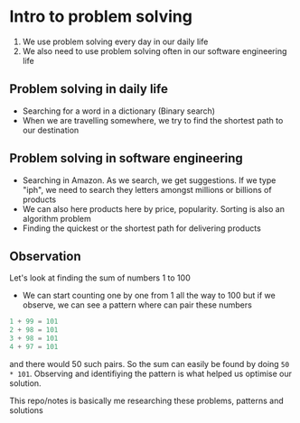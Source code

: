# Intro to problem solving

1. We use problem solving every day in our daily life
2. We also need to use problem solving often in our software engineering life

## Problem solving in daily life

- Searching for a word in a dictionary (Binary search)
- When we are travelling somewhere, we try to find the shortest path to our destination

## Problem solving in software engineering

- Searching in Amazon. As we search, we get suggestions. If we type "iph", we need to search they letters amongst millions or billions of products
- We can also here products here by price, popularity. Sorting is also an algorithm problem
- Finding the quickest or the shortest path for delivering products

## Observation

Let's look at finding the sum of numbers 1 to 100
- We can start counting one by one from 1 all the way to 100 but if we observe, we can see a pattern where can pair these numbers

```js
1 + 99 = 101
2 + 98 = 101
3 + 98 = 101
4 + 97 = 101
```
and there would 50 such pairs. So the sum can easily be found by doing `50 * 101`. 
Observing and identifiying the pattern is what helped us optimise our solution.

This repo/notes is basically me researching these problems, patterns and solutions
